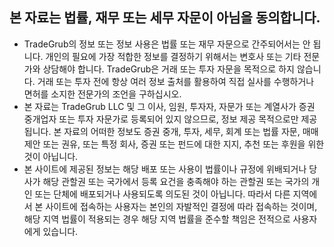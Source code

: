 ## 본 자료는 법률, 재무 또는 세무 자문이 아님을 동의합니다.

- TradeGrub의 정보 또는 정보 사용은 법률 또는 재무 자문으로 간주되어서는 안 됩니다. 개인의 필요에 가장 적합한 정보를 결정하기 위해서는 변호사 또는 기타 전문가와 상담해야 합니다.
TradeGrub은 거래 또는 투자 자문을 목적으로 하지 않습니다. 거래 또는 투자 전에 항상 여러 정보 출처를 활용하여 직접 실사를 수행하거나 면허를 소지한 전문가의 조언을 구하십시오.
- 본 자료는 TradeGrub LLC 및 그 이사, 임원, 투자자, 자문가 또는 계열사가 증권 중개업자 또는 투자 자문가로 등록되어 있지 않으므로, 정보 제공 목적으로만 제공됩니다. 본 자료의 어떠한 정보도 증권 중개, 투자, 세무, 회계 또는 법률 자문, 매매 제안 또는 권유, 또는 특정 회사, 증권 또는 펀드에 대한 지지, 추천 또는 후원을 위한 것이 아닙니다.
- 본 사이트에 제공된 정보는 해당 배포 또는 사용이 법률이나 규정에 위배되거나 당사가 해당 관할권 또는 국가에서 등록 요건을 충족해야 하는 관할권 또는 국가의 개인 또는 단체에 배포되거나 사용되도록 의도된 것이 아닙니다. 따라서 다른 지역에서 본 사이트에 접속하는 사용자는 본인의 자발적인 결정에 따라 접속하는 것이며, 해당 지역 법률이 적용되는 경우 해당 지역 법률을 준수할 책임은 전적으로 사용자에게 있습니다.
